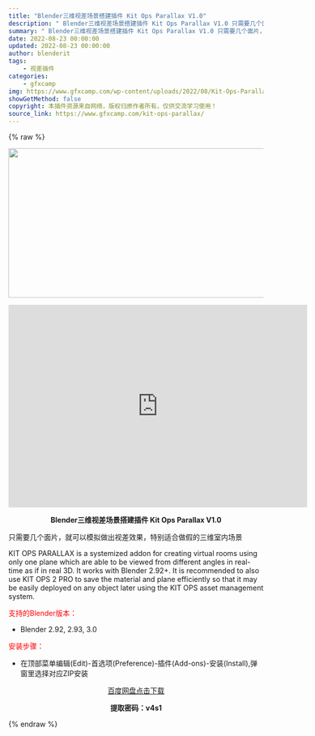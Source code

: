 ```yaml
---
title: "Blender三维视差场景搭建插件 Kit Ops Parallax V1.0"
description: "﻿ Blender三维视差场景搭建插件 Kit Ops Parallax V1.0 只需要几个面片，就可以模拟做出视差效果，特别适合做假的三维室内场景 KIT OPS PARALLAX is a sy..."
summary: "﻿ Blender三维视差场景搭建插件 Kit Ops Parallax V1.0 只需要几个面片，就可以模拟做出视差效果，特别适合做假的三维室内场景 KIT OPS PARALLAX is a sy..."
date: 2022-08-23 00:00:00
updated: 2022-08-23 00:00:00
author: blenderit
tags: 
    - 视差插件
categories:
    - gfxcamp
img: https://www.gfxcamp.com/wp-content/uploads/2022/08/Kit-Ops-Parallax.jpg
showGetMethod: false
copyright: 本插件资源来自网络，版权归原作者所有，仅供交流学习使用！
source_link: https://www.gfxcamp.com/kit-ops-parallax/
---
```


{% raw %}
<div><p><img decoding="async" class="aligncenter size-full wp-image-106306" src="https://www.gfxcamp.com/wp-content/uploads/2022/08/Kit-Ops-Parallax.jpg" data-src="https://www.gfxcamp.com/wp-content/uploads/2022/08/Kit-Ops-Parallax.jpg" alt="" width="590" height="295" data-srcset="https://www.gfxcamp.com/wp-content/uploads/2022/08/Kit-Ops-Parallax.jpg 590w, https://www.gfxcamp.com/wp-content/uploads/2022/08/Kit-Ops-Parallax-150x75.jpg 150w" data-sizes="(max-width: 590px) 100vw, 590px"></p><p style="text-align: center;"><iframe loading="lazy" src="https://player.youku.com/embed/XNTg5NzEzOTE4NA==" width="590" height="400" frameborder="0" allowfullscreen="allowfullscreen" data-mce-fragment="1"><span data-mce-type="bookmark" style="display: inline-block; width: 0px; overflow: hidden; line-height: 0;" class="mce_SELRES_start">﻿</span></iframe></p><p style="text-align: center;"><strong>Blender三维视差场景搭建插件 Kit Ops Parallax V1.0</strong></p><p>只需要几个面片，就可以模拟做出视差效果，特别适合做假的三维室内场景</p><p>KIT OPS PARALLAX is a systemized addon for creating virtual rooms using only one plane which are able to be viewed from different angles in real-time as if in real 3D. It works with Blender 2.92+. It is recommended to also use KIT OPS 2 PRO to save the material and plane efficiently so that it may be easily deployed on any object later using the KIT OPS asset management system.</p><p style="text-align: left;"><span style="color: #ff0000;">支持的Blender版本：</span></p><ul>
<li style="text-align: left;">Blender 2.92, 2.93, 3.0</li>
</ul><p style="text-align: left;"><span style="color: #ff0000;">安装步骤：</span></p><ul>
<li>在顶部菜单编辑(Edit)-首选项(Preference)-插件(Add-ons)-安装(Install),弹窗里选择对应ZIP安装</li>
</ul><p style="text-align: center;"><a class="maxbutton-3 maxbutton maxbutton-baidu" target="_blank" rel="noopener" href="https://pan.baidu.com/s/16ayMxDWBIeRwloIH2ymKAw?pwd=v4s1"><span class="mb-text">百度网盘点击下载</span></a></p><p style="text-align: center;"><strong>提取密码：v4s1</strong></p></div>
<div style="display: none">gfxcamp</div>
{% endraw %}